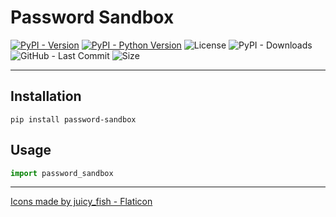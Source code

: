 # Password Sandbox

[![PyPI - Version](https://img.shields.io/pypi/v/password-sandbox?style=flat-square&logo=PyPI&label=Version%3A)](https://pypi.org/project/password-sandbox)
[![PyPI - Python Version](https://img.shields.io/pypi/pyversions/password-sandbox?style=flat-square&logo=python&logoColor=%23ffd343&label=Version%20of%20Python%3A
)](https://pypi.org/project/password-sandbox)
![License](https://img.shields.io/badge/License%3A-MIT-red?style=flat-square)
![PyPI - Downloads](https://img.shields.io/pypi/dm/password-sandbox?style=flat-square&label=Downloads%3A)
![GitHub - Last Commit](https://img.shields.io/github/last-commit/Useless-Projects/password-sandbox?style=flat-square&label=Last%20Commit%3A)
![Size](https://img.shields.io/github/repo-size/Useless-Projects/password-sandbox?style=flat-square&label=Size%3A&color=teal)

-----

## Installation

```console
pip install password-sandbox
```

## Usage

```python
import password_sandbox
```

-----

[Icons made by juicy_fish - Flaticon](https://www.flaticon.com/authors/juicy-fish)
